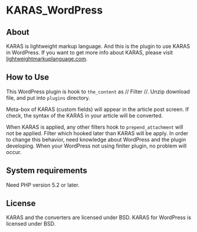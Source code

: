 # KARAS_WordPress



## About

KARAS is lightweight markup language. And this is the plugin to use KARAS in WordPress.
If you want to get more info about KARAS, please visit [lightweightmarkuplanguage.com](http://lightweightmarkuplanguage.com).



## How to Use

This WordPress plugin is hook to ``` the_content ``` as // Filter //. Unzip download file, and put into ``` plugins ``` directory.

Meta-box of KARAS (custom fields) will appear in the article post screen. If check, the syntax of the KARAS in your article will be converted.

When KARAS is applied, any other filters hook to ``` prepend_attachment ``` will not be applied. Filter which hooked later than KARAS will be apply. In order to change this behavior, need knowledge about WordPress and the plugin developing. When your WordPress not using finlter plugin, no problem will occur. 



## System requirements

Need PHP version 5.2 or later.



## License

KARAS and the converters are licensed under BSD.
KARAS for WordPress is licensed under BSD.